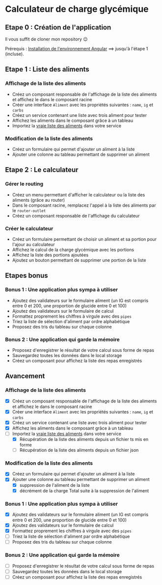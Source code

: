# Calculateur de charge glycémique

## Etape 0 : Création de l'application

Il vous suffit de cloner mon repository :wink:

Prérequis : [Installation de l'environnement Angular](https://angular.io/guide/setup-local) ==> jusqu'à l'étape 1 (incluse).

## Etape 1 : Liste des aliments

### Affichage de la liste des aliments

- Créez un composant responsable de l'affichage de la liste des aliments et affichez le dans le composant racine
- Créer une interface `Aliment` avec les propriétés suivantes : `name`, `ig` et `carbs`
- Créez un service contenant une liste avec trois aliment pour tester
- Affichez les aliments dans le composant grâce à un tableau
- Importez la [vraie liste des aliments](./aliments.json) dans votre service

### Modification de la liste des aliments

- Créez un formulaire qui permet d'ajouter un aliment à la liste
- Ajouter une colonne au tableau permettant de supprimer un aliment

## Etape 2 : Le calculateur

### Gérer le routing

- Créez un menu permettant d'afficher le calculateur ou la liste des aliments (grâce au router)
- Dans le composant racine, remplacez l'appel à la liste des aliments par le `router-outlet`
- Créez un composant responsable de l'affichage du calculateur

### Créer le calculateur

- Créez un formulaire permettant de choisir un aliment et sa portion pour l'ajour au calculateur
- Affichez le calcul de la charge glycémique avec les portions
- Affichez la liste des portions ajoutées
- Ajoutez un bouton permettant de supprimer une portion de la liste

## Etapes bonus

### Bonus 1 : Une application plus sympa à utiliser

- Ajoutez des validateurs sur le formulaire aliment (un IG est compris entre 0 et 200, une proportion de glucide entre 0 et 100)
- Ajoutez des validateurs sur le formulaire de calcul
- Formattez proprement les chiffres à virgule avec des `pipes`
- Triez la liste de sélection d'aliment par ordre alphabétique
- Proposez des tris du tableau sur chaque colonne

### Bonus 2 : Une application qui garde la mémoire

- Proposez d'enregistrer le résultat de votre calcul sous forme de repas
- Sauvegardez toutes les données dans le local storage
- Créez un composant pour affichez la liste des repas enregistrés

## Avancement

### Affichage de la liste des aliments

- [x] Créez un composant responsable de l'affichage de la liste des aliments et affichez le dans le composant racine
- [x] Créer une interface `Aliment` avec les propriétés suivantes : `name`, `ig` et `carbs`
- [x] Créez un service contenant une liste avec trois aliment pour tester
- [x] Affichez les aliments dans le composant grâce à un tableau
- [ ] Importez la [vraie liste des aliments](./aliments.json) dans votre service
  - [x] Récupération de la liste des aliments depuis un fichier ts mis en forme
  - [ ] Récupération de la liste des aliments depuis un fichier json

### Modification de la liste des aliments

- [x] Créez un formulaire qui permet d'ajouter un aliment à la liste
- [x] Ajouter une colonne au tableau permettant de supprimer un aliment
  - [x] suppression de l'aliment de la liste
  - [x] décrément de la charge Total suite à la suppression de l'aliment

### Bonus 1 : Une application plus sympa à utiliser

- [x] Ajoutez des validateurs sur le formulaire aliment (un IG est compris entre 0 et 200, une proportion de glucide entre 0 et 100)
- [x] Ajoutez des validateurs sur le formulaire de calcul
- [x] Formattez proprement les chiffres à virgule avec des `pipes`
- [ ] Triez la liste de sélection d'aliment par ordre alphabétique
- [ ] Proposez des tris du tableau sur chaque colonne

### Bonus 2 : Une application qui garde la mémoire

- [ ] Proposez d'enregistrer le résultat de votre calcul sous forme de repas
- [ ] Sauvegardez toutes les données dans le local storage
- [ ] Créez un composant pour affichez la liste des repas enregistrés
